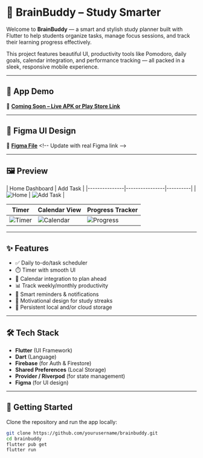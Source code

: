 # 🧠 BrainBuddy – Study Smarter

Welcome to **BrainBuddy** — a smart and stylish study planner built with Flutter to help students organize tasks, manage focus sessions, and track their learning progress effectively.

This project features beautiful UI, productivity tools like Pomodoro, daily goals, calendar integration, and performance tracking — all packed in a sleek, responsive mobile experience.

---

## 📱 App Demo

🚀 [**Coming Soon – Live APK or Play Store Link**](#)

---

## 🎨 Figma UI Design

🎨 [**Figma File**]([https://www.figma.com/design/tL21LAmEuRKHOPkpffmzdJ/BrainBuddy-Study-Planner?node-id=0-1](https://www.figma.com/design/WIy8YljNflcyJJvwZy87ox/Study-Buddy?node-id=0-1&p=f&t=YcsRocmEBRhgDnrO-0)) <!-- Update with real Figma link -->

---

## 🖼️ Preview

| Home Dashboard | Add Task |
|---------------|----------------|----------|
|![Home](assets/screenshots/home.png) | ![Add Task](assets/screenshots/add_task.png) |

| Timer | Calendar View | Progress Tracker |
|----------------|----------------|------------------|
| ![Timer](assets/screenshots/pomodoro.png) | ![Calendar](assets/screenshots/calendar.png) | ![Progress](assets/screenshots/progress.png) |

---

## ✨ Features

- ✅ Daily to-do/task scheduler
- ⏱️ Timer with smooth UI
- 📆 Calendar integration to plan ahead
- 📊 Track weekly/monthly productivity
- 🔔 Smart reminders & notifications
- 🧠 Motivational design for study streaks
- 💾 Persistent local and/or cloud storage

---

## 🛠️ Tech Stack

- **Flutter** (UI Framework)
- **Dart** (Language)
- **Firebase** (for Auth & Firestore)
- **Shared Preferences** (Local Storage)
- **Provider / Riverpod** (for state management)
- **Figma** (for UI design)

---

## 🚀 Getting Started

Clone the repository and run the app locally:

```bash
git clone https://github.com/yourusername/brainbuddy.git
cd brainbuddy
flutter pub get
flutter run
